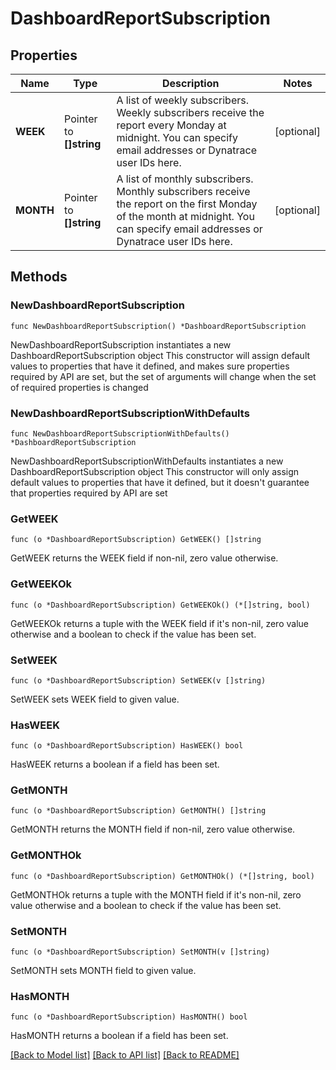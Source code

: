 # DashboardReportSubscription

## Properties

Name | Type | Description | Notes
------------ | ------------- | ------------- | -------------
**WEEK** | Pointer to **[]string** | A list of weekly subscribers.   Weekly subscribers receive the report every Monday at midnight.    You can specify email addresses or Dynatrace user IDs here. | [optional] 
**MONTH** | Pointer to **[]string** | A list of monthly subscribers.   Monthly subscribers receive the report on the first Monday of the month at midnight.   You can specify email addresses or Dynatrace user IDs here. | [optional] 

## Methods

### NewDashboardReportSubscription

`func NewDashboardReportSubscription() *DashboardReportSubscription`

NewDashboardReportSubscription instantiates a new DashboardReportSubscription object
This constructor will assign default values to properties that have it defined,
and makes sure properties required by API are set, but the set of arguments
will change when the set of required properties is changed

### NewDashboardReportSubscriptionWithDefaults

`func NewDashboardReportSubscriptionWithDefaults() *DashboardReportSubscription`

NewDashboardReportSubscriptionWithDefaults instantiates a new DashboardReportSubscription object
This constructor will only assign default values to properties that have it defined,
but it doesn't guarantee that properties required by API are set

### GetWEEK

`func (o *DashboardReportSubscription) GetWEEK() []string`

GetWEEK returns the WEEK field if non-nil, zero value otherwise.

### GetWEEKOk

`func (o *DashboardReportSubscription) GetWEEKOk() (*[]string, bool)`

GetWEEKOk returns a tuple with the WEEK field if it's non-nil, zero value otherwise
and a boolean to check if the value has been set.

### SetWEEK

`func (o *DashboardReportSubscription) SetWEEK(v []string)`

SetWEEK sets WEEK field to given value.

### HasWEEK

`func (o *DashboardReportSubscription) HasWEEK() bool`

HasWEEK returns a boolean if a field has been set.

### GetMONTH

`func (o *DashboardReportSubscription) GetMONTH() []string`

GetMONTH returns the MONTH field if non-nil, zero value otherwise.

### GetMONTHOk

`func (o *DashboardReportSubscription) GetMONTHOk() (*[]string, bool)`

GetMONTHOk returns a tuple with the MONTH field if it's non-nil, zero value otherwise
and a boolean to check if the value has been set.

### SetMONTH

`func (o *DashboardReportSubscription) SetMONTH(v []string)`

SetMONTH sets MONTH field to given value.

### HasMONTH

`func (o *DashboardReportSubscription) HasMONTH() bool`

HasMONTH returns a boolean if a field has been set.


[[Back to Model list]](../README.md#documentation-for-models) [[Back to API list]](../README.md#documentation-for-api-endpoints) [[Back to README]](../README.md)


